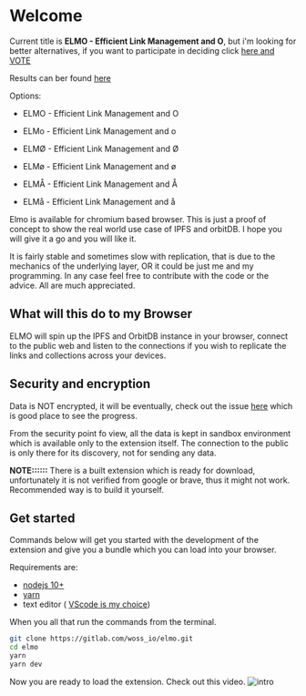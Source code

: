 # Welcome

Current title is **ELMO - Efficient Link Management and O**, but i'm looking for better alternatives, if you want to participate in deciding click [here and VOTE](https://linkto.run/p/J3T51ILU)

Results can ber found [here](https://linkto.run/r/J3T51ILU)

Options:

- ELMO - Efficient Link Management and O

- ELMo - Efficient Link Management and o

- ELMØ - Efficient Link Management and Ø

- ELMø - Efficient Link Management and ø

- ELMÅ - Efficient Link Management and Å

- ELMå - Efficient Link Management and å

Elmo is available for chromium based browser. This is just a proof of concept to show the real world use case of IPFS and orbitDB. I hope you will give it a go and you will like it.

It is fairly stable and sometimes slow with replication, that is due to the mechanics of the underlying layer, OR it could be just me and my programming. In any case feel free to contribute with the code or the advice. All are much appreciated.

## What will this do to my Browser

ELMO will spin up the IPFS and OrbitDB instance in your browser, connect to the public web and listen to the connections if you wish to replicate the links and collections across your devices.

## Security and encryption

Data is NOT encrypted, it will be eventually, check out the issue [here](https://gitlab.com/woss_io/elmo/-/issues/10) which is good place to see the progress.

From the security point fo view, all the data is kept in sandbox environment which is available only to the extension itself. The connection to the public is only there for its discovery, not for sending any data.

**NOTE::::::**
There is a built extension which is ready for download, unfortunately it is not verified from google or brave, thus it might not work. Recommended way is to build it yourself.

## Get started

Commands below will get you started with the development of the extension and give you a bundle which you can load into your browser.

Requirements are:

- [nodejs 10+](https://nodejs.org/en/download/)
- [yarn](https://yarnpkg.com/getting-started/install)
- text editor ( [VScode is my choice](https://code.visualstudio.com/Download))

When you all that run the commands from the terminal.

```sh
git clone https://gitlab.com/woss_io/elmo.git
cd elmo
yarn
yarn dev
```

Now you are ready to load the extension.
Check out this video.
![intro]('./assets/how-to-video/intro.gif)
